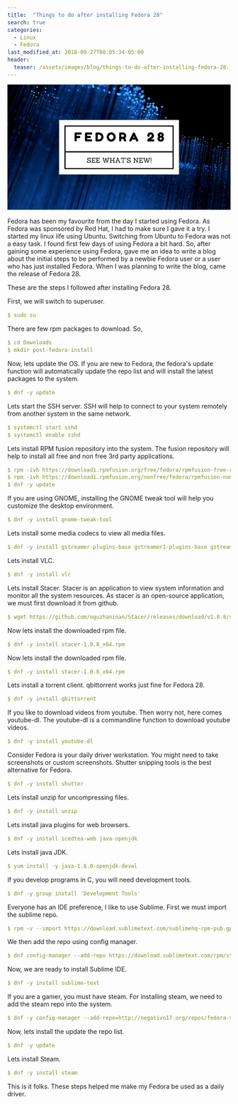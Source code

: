 ```yaml
---
title:  "Things to do after installing Fedora 28"
search: true
categories: 
  - Linux
  - Fedora
last_modified_at: 2018-09-27T08:05:34-05:00
header:
  teaser: /assets/images/blog/things-to-do-after-installing-fedora-28.jpeg
---
```


![Fedora 28](/assets/images/blog/things-to-do-after-installing-fedora-28.jpeg)

Fedora has been my favourite from the day I started using Fedora. As Fedora was sponsored by Red Hat, I had to make sure I gave it a try. I started my linux life using Ubuntu. Switching from Ubuntu to Fedora was not a easy task. I found first few days of using Fedora a bit hard. So, after gaining some experience using Fedora, gave me an idea to write a blog about the initial steps to be performed by a newbie Fedora user or a user who has just installed Fedora. When I was planning to write the blog, came the release of Fedora 28.

These are the steps I followed after installing Fedora 28.

First, we will switch to superuser.

```yaml
$ sudo su
```
There are few rpm packages to download. So,

```yaml
$ cd Downloads 
$ mkdir post-fedora-install
```
Now, lets update the OS. If you are new to Fedora, the fedora's update function will automatically update the repo list and will install the latest packages to the system.

```yaml
$ dnf -y update
```

Lets start the SSH server. SSH will help to connect to your system remotely from another system in the same network.

```yaml
$ systemctl start sshd 
$ systemctl enable sshd
```

Lets install RPM fusion repository into the system. The fusion repository will help to install all free and non free 3rd party applications.

```yaml
$ rpm -ivh https://download1.rpmfusion.org/free/fedora/rpmfusion-free-release-28.noarch.rpm 
$ rpm -ivh https://download1.rpmfusion.org/nonfree/fedora/rpmfusion-nonfree-release-28.noarch.rpm 
$ dnf -y update
```

If you are using GNOME, installing the GNOME tweak tool will help you customize the desktop environment.

```yaml
$ dnf -y install gnome-tweak-tool
```

Lets install some media codecs to view all media files.

```yaml
$ dnf -y install gstreamer-plugins-base gstreamer1-plugins-base gstreamer-plugins-bad gstreamer-plugins-ugly gstreamer1-plugins-ugly gstreamer-plugins-good-extras gstreamer1-plugins-good-extras gstreamer1-plugins-bad-freeworld ffmpeg gstreamer-ffmpeg

```

Lets install VLC.

```yaml
$ dnf -y install vlc
```

Lets install Stacer. Stacer is an application to view system information and monitor all the system resources. As stacer is an open-source application, we must first download it from github.

```yaml
$ wget https://github.com/oguzhaninan/Stacer/releases/download/v1.0.8/stacer-1.0.8_x64.rpm
```

Now lets install the downloaded rpm file.

```yaml
$ dnf -y install stacer-1.0.8_x64.rpm
```

Now lets install the downloaded rpm file.

```yaml
$ dnf -y install stacer-1.0.8_x64.rpm
```

Lets install a torrent client. qbittorrent works just fine for Fedora 28.

```yaml
$ dnf -y install qbittorrent
```

If you like to download videos from youtube. Then worry not, here comes youtube-dl. The youtube-dl is a commandline function to download youtube videos.

```yaml
$ dnf -y install youtube-dl
```

Consider Fedora is your daily driver workstation. You might need to take screenshots or custom screenshots. Shutter snipping tools is the best alternative for Fedora.

```yaml
$ dnf -y install shutter
```

Lets install unzip for uncompressing files.

```yaml
$ dnf -y install unzip
```

Lets install java plugins for web browsers.

```yaml
$ dnf -y install icedtea-web java-openjdk
```

Lets install java JDK.

```yaml
$ yum install -y java-1.8.0-openjdk-devel
```

If you develop programs in C, you will need development tools.

```yaml
$ dnf -y group install 'Development Tools'
```

Everyone has an IDE preference, I like to use Sublime. First we must import the sublime repo.

```yaml
$ rpm -v --import https://download.sublimetext.com/sublimehq-rpm-pub.gpg
```

We then add the repo using config manager.

```yaml
$ dnf config-manager --add-repo https://download.sublimetext.com/rpm/stable/x86_64/sublime-text.repo
```

Now, we are ready to install Sublime IDE.

```yaml
$ dnf -y install sublime-text
```

If you are a gamer, you must have steam. For installing steam, we need to add the steam repo into the system.

```yaml
$ dnf -y config-manager --add-repo=http://negativo17.org/repos/fedora-steam.repo
```

Now, lets install the update the repo list.

```yaml
$ dnf -y update
```

Lets install Steam.

```yaml
$ dnf -y install steam
```

This is it folks. These steps helped me make my Fedora be used as a daily driver.